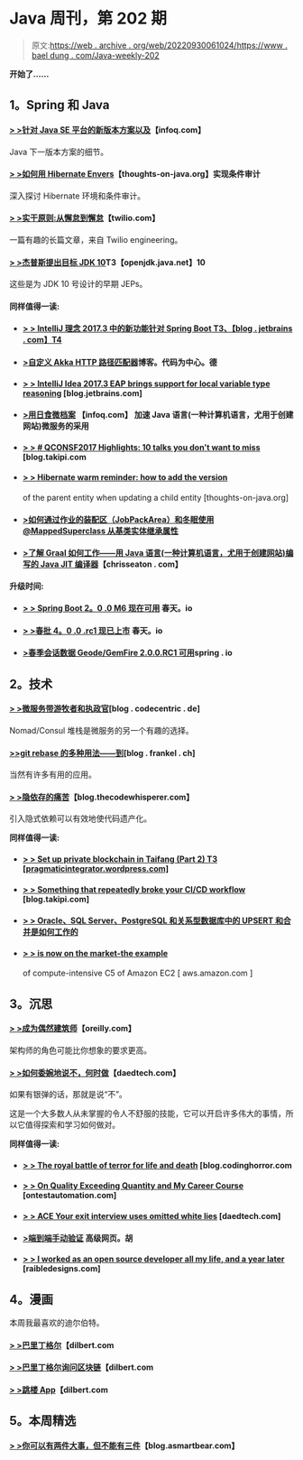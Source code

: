 # Java 周刊，第 202 期

> 原文:[https://web . archive . org/web/20220930061024/https://www . bael dung . com/Java-weekly-202](https://web.archive.org/web/20220930061024/https://www.baeldung.com/java-weekly-202)

**开始了……**

## **1。Spring 和 Java**

#### **[> >针对 Java SE 平台的新版本方案以及](https://web.archive.org/web/20220629000922/https://www.infoq.com/news/2017/11/new-version-scheme-java)【infoq.com】**

Java 下一版本方案的细节。

#### **[> >如何用 Hibernate Envers](https://web.archive.org/web/20220629000922/https://www.thoughts-on-java.org/conditional-auditing-hibernate-envers/)**【thoughts-on-java.org】实现条件审计

深入探讨 Hibernate 环境和条件审计。

#### [**> >实干原则:从懈怠到懈怠**](https://web.archive.org/web/20220629000922/https://www.twilio.com/blog/2017/11/solid-principles-slack-twilio.html)【twilio.com】

一篇有趣的长篇文章，来自 Twilio engineering。

#### **[> >杰普斯提出目标 JDK 10](https://web.archive.org/web/20220629000922/https://openjdk.java.net/projects/jdk/10/)T3【openjdk.java.net】10**

这些是为 JDK 10 号设计的早期 JEPs。

#### **同样值得一读:**

*   #### [**> > IntelliJ 理念 2017.3 中的新功能针对 Spring Boot** T3、【blog . jetbrains . com】T4](https://web.archive.org/web/20220629000922/https://blog.jetbrains.com/idea/2017/11/whats-new-in-intellij-idea-2017-3-for-spring-boot/)

*   #### [**>自定义 Akka HTTP 路径匹配器**](https://web.archive.org/web/20220629000922/https://blog.codecentric.de/en/2017/11/custom-akka-http-pathmatcher/)博客。代码为中心。德

*   #### [**> > IntelliJ Idea 2017.3 EAP brings support for local variable type reasoning**](https://web.archive.org/web/20220629000922/https://blog.jetbrains.com/idea/2017/11/intellij-idea-2017-3-eap-brings-support-for-local-variable-type-inference/) [blog.jetbrains.com]

*   #### [**>用日食微档案**](https://web.archive.org/web/20220629000922/https://www.infoq.com/news/2017/11/jax-london-microprofile) 【infoq.com】 加速 Java 语言(一种计算机语言，尤用于创建网站)微服务的采用

*   #### [> > **# QCONSF2017 Highlights: 10 talks you don't want to miss**](https://web.archive.org/web/20220629000922/http://blog.takipi.com/qconsf-2017-highlights-10-talks-that-you-dont-want-to-miss/) [blog.takipi.com

*   #### [**> > Hibernate warm reminder: how to add the version**](https://web.archive.org/web/20220629000922/https://www.thoughts-on-java.org/hibernate-tips-increase-version-parent-entity-updating-child-entity/)

    of the parent entity when updating a child entity [thoughts-on-java.org]
*   #### [**>如何通过作业的装配区（JobPackArea）和冬眠使用@MappedSuperclass 从基类实体继承属性**](https://web.archive.org/web/20220629000922/https://vladmihalcea.com/2017/11/08/how-to-inherit-properties-from-a-base-class-entity-using-mappedsuperclass-with-jpa-and-hibernate/)

*   #### [**>了解 Graal 如何工作——用 Java 语言(一种计算机语言，尤用于创建网站)编写的 Java JIT 编译器**](https://web.archive.org/web/20220629000922/http://chrisseaton.com/rubytruffle/jokerconf17/)【chrisseaton . com】

**升级时间:**

*   #### **[> > Spring Boot 2。0 .0 M6 现在可用](https://web.archive.org/web/20220629000922/https://spring.io/blog/2017/11/06/spring-boot-2-0-0-m6-available-now)** 春天。io

*   #### [**> >春批 4。0 .0 .rc1 现已上市**](https://web.archive.org/web/20220629000922/https://spring.io/blog/2017/11/02/spring-batch-4-0-0-rc1-is-now-available) 春天。io

*   #### [**>春季会话数据 Geode/GemFire 2.0.0.RC1 可用**](https://web.archive.org/web/20220629000922/https://spring.io/blog/2017/11/07/spring-session-data-geode-gemfire-2-0-0-rc1-available)spring . io

## **2。技术**

#### [**> >微服务带游牧者和执政官**](https://web.archive.org/web/20220629000922/https://blog.codecentric.de/en/2017/11/microservices-nomad-consul/)[blog . codecentric . de]

Nomad/Consul 堆栈是微服务的另一个有趣的选择。

#### [**>>git rebase 的多种用法——到**](https://web.archive.org/web/20220629000922/https://blog.frankel.ch/multiple-usages-git-rebase-onto/#gsc.tab=0)[blog . frankel . ch]

当然有许多有用的应用。

#### [**> >隐依存的痛苦**](https://web.archive.org/web/20220629000922/http://blog.thecodewhisperer.com/permalink/the-pain-of-implicit-dependencies)【blog.thecodewhisperer.com】

引入隐式依赖可以有效地使代码遗产化。

**同样值得一读:**

*   #### [**> > Set up private blockchain in Taifang (Part 2)** T3 [pragmaticintegrator.wordpress.com]](https://web.archive.org/web/20220629000922/https://pragmaticintegrator.wordpress.com/2017/11/05/set-up-private-blockchain-with-ethereum-part-2/)

*   #### [**> > Something that repeatedly broke your CI/CD workflow**](https://web.archive.org/web/20220629000922/http://blog.takipi.com/the-one-thing-that-repeatedly-breaks-your-cicd-workflow/) [blog.takipi.com]

*   #### [**> > Oracle、SQL Server、PostgreSQL 和关系型数据库中的 UPSERT 和合并是如何工作的**](https://web.archive.org/web/20220629000922/https://vladmihalcea.com/2017/11/06/how-do-upsert-and-merge-work-in-oracle-sql-server-postgresql-and-mysql/)

*   #### [> > is now on the market-the example](https://web.archive.org/web/20220629000922/https://aws.amazon.com/blogs/aws/now-available-compute-intensive-c5-instances-for-amazon-ec2/)

    of compute-intensive C5 of Amazon EC2 [ aws.amazon.com ]

## **3。沉思**

#### [**> >成为偶然建筑师**](https://web.archive.org/web/20220629000922/https://www.oreilly.com/ideas/becoming-an-accidental-architect)【oreilly.com】

架构师的角色可能比你想象的要求更高。

#### [**> >如何委婉地说不，何时做**](https://web.archive.org/web/20220629000922/https://www.daedtech.com/how-to-politely-say-no-and-when-to-do-it/)【daedtech.com】

如果有银弹的话，那就是说“不”。

这是一个大多数人从未掌握的令人不舒服的技能，它可以开启许多伟大的事情，所以它值得探索和学习如何做对。

**同样值得一读:**

*   #### [**> > The royal battle of terror for life and death**](https://web.archive.org/web/20220629000922/https://blog.codinghorror.com/the-existential-terror-of-battle-royale/) [blog.codinghorror.com

*   #### [**> > On Quality Exceeding Quantity and My Career Course**](https://web.archive.org/web/20220629000922/https://www.ontestautomation.com/on-quality-over-quantity-and-my-career-journey/) [ontestautomation.com]

*   #### [**> > ACE Your exit interview uses omitted white lies**](https://web.archive.org/web/20220629000922/https://www.daedtech.com/ace-exit-interview-little-white-lies/) [daedtech.com]

*   #### [**>端到端手动验证**](https://web.archive.org/web/20220629000922/https://advancedweb.hu/2017/11/07/manual-end-to-end-verification/) 高级网页。胡

*   #### [**> > I worked as an open source developer all my life, and a year later**](https://web.archive.org/web/20220629000922/http://raibledesigns.com/rd/entry/life_as_an_open_source1) [raibledesigns.com]

## **4。漫画**

本周我最喜欢的迪尔伯特。

#### **[> >巴里丁格尔](https://web.archive.org/web/20220629000922/http://dilbert.com/strip/2017-11-08)**【dilbert.com

#### [**> >巴里丁格尔询问区块链**](https://web.archive.org/web/20220629000922/http://dilbert.com/strip/2017-11-07)【dilbert.com

#### **[> >跳楼 App](https://web.archive.org/web/20220629000922/http://dilbert.com/strip/2017-11-03)**【dilbert.com

## **5。本周精选**

#### **[> >你可以有两件大事，但不能有三件](https://web.archive.org/web/20220629000922/https://blog.asmartbear.com/two-big-things.html)**【blog.asmartbear.com】